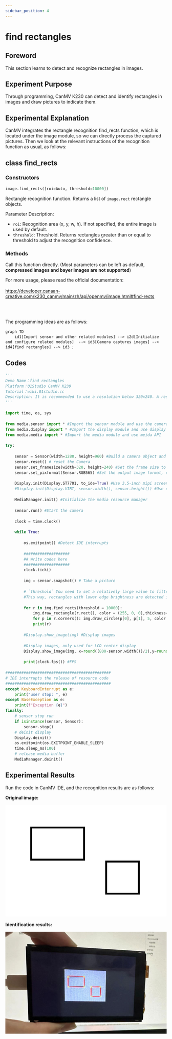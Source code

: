 ```yaml
---
sidebar_position: 4
---
```


# find rectangles

## Foreword
This section learns to detect and recognize rectangles in images.

## Experiment Purpose
Through programming, CanMV K230 can detect and identify rectangles in images and draw pictures to indicate them.

## Experimental Explanation

CanMV integrates the rectangle recognition find_rects function, which is located under the image module, so we can directly process the captured pictures. Then we look at the relevant instructions of the recognition function as usual, as follows:

## class find_rects

### Constructors
```python
image.find_rects([roi=Auto, threshold=10000])
```
Rectangle recognition function. Returns a list of `image.rect` rectangle objects.

Parameter Description:
- `roi`: Recognition area (x, y, w, h). If not specified, the entire image is used by default.
- `threshold`: Threshold. Returns rectangles greater than or equal to threshold to adjust the recognition confidence.

### Methods

Call this function directly. (Most parameters can be left as default, **compressed images and bayer images are not supported**)

For more usage, please read the official documentation:<br></br>
https://developer.canaan-creative.com/k230_canmv/main/zh/api/openmv/image.html#find-rects

<br></br>

The programming ideas are as follows:

```mermaid
graph TD
    id1[Import sensor and other related modules] --> i2d[Initialize and configure related modules]  --> id3[Camera captures images] --> id4[find rectangles] --> id3 ;
```

## Codes

```python
'''
Demo Name：find rectangles
Platform：01Studio CanMV K230
Tutorial：wiki.01studio.cc
Description: It is recommended to use a resolution below 320x240. A resolution that is too high will cause the frame rate to drop.
'''

import time, os, sys

from media.sensor import * #Import the sensor module and use the camera API
from media.display import * #Import the display module and use display API
from media.media import * #Import the media module and use meida API

try:

    sensor = Sensor(width=1280, height=960) #Build a camera object and set the camera image length and width to 4:3
    sensor.reset() # reset the Camera
    sensor.set_framesize(width=320, height=240) #Set the frame size to resolution (320x240), default channel 0
    sensor.set_pixformat(Sensor.RGB565) #Set the output image format, channel 0

    Display.init(Display.ST7701, to_ide=True) #Use 3.5-inch mipi screen and IDE buffer to display images at the same time
    #Display.init(Display.VIRT, sensor.width(), sensor.height()) #Use only the IDE buffer to display images

    MediaManager.init() #Initialize the media resource manager

    sensor.run() #Start the camera

    clock = time.clock()

    while True:

        os.exitpoint() #Detect IDE interrupts

        ####################
        ## Write codes here
        ####################
        clock.tick()

        img = sensor.snapshot() # Take a picture

        # `threshold` You need to set a relatively large value to filter out noise.
        #This way, rectangles with lower edge brightness are detected in the image. The larger the magnitude of the #rectangle edge, the stronger the contrast…

        for r in img.find_rects(threshold = 10000):
            img.draw_rectangle(r.rect(), color = (255, 0, 0),thickness=2) # draw rectangls
            for p in r.corners(): img.draw_circle(p[0], p[1], 5, color = (0, 255, 0)) # Draw small circles on the four corners
            print(r)

        #Display.show_image(img) #Display images

        #Display images, only used for LCD center display
        Display.show_image(img, x=round((800-sensor.width())/2),y=round((480-sensor.height())/2))

        print(clock.fps()) #FPS

##############################################
# IDE interrupts the release of resource code
##############################################
except KeyboardInterrupt as e:
    print("user stop: ", e)
except BaseException as e:
    print(f"Exception {e}")
finally:
    # sensor stop run
    if isinstance(sensor, Sensor):
        sensor.stop()
    # deinit display
    Display.deinit()
    os.exitpoint(os.EXITPOINT_ENABLE_SLEEP)
    time.sleep_ms(100)
    # release media buffer
    MediaManager.deinit()
```

## Experimental Results

Run the code in CanMV IDE, and the recognition results are as follows:

**Original image:**

![rects](./img/find_rects/find_rects1.png)

**Identification results:**

![rects](./img/find_rects/find_rects2.jpg)
